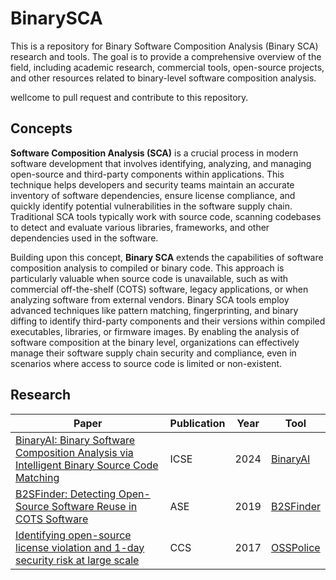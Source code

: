 # BinarySCA

This is a repository for Binary Software Composition Analysis (Binary SCA) research and tools. The goal is to provide a
comprehensive overview of the field, including academic research, commercial tools, open-source projects, and other
resources related to binary-level software composition analysis.

wellcome to pull request and contribute to this repository.

## Concepts

**Software Composition Analysis (SCA)** is a crucial process in modern software development that involves identifying,
analyzing, and managing open-source and third-party components within applications. This technique helps developers and
security teams maintain an accurate inventory of software dependencies, ensure license compliance, and quickly identify
potential vulnerabilities in the software supply chain. Traditional SCA tools typically work with source code, scanning
codebases to detect and evaluate various libraries, frameworks, and other dependencies used in the software.

Building upon this concept, **Binary SCA** extends the capabilities of software composition analysis to compiled or
binary code. This approach is particularly valuable when source code is unavailable, such as with commercial
off-the-shelf (COTS) software, legacy applications, or when analyzing software from external vendors. Binary SCA tools
employ advanced techniques like pattern matching, fingerprinting, and binary diffing to identify third-party components
and their versions within compiled executables, libraries, or firmware images. By enabling the analysis of software
composition at the binary level, organizations can effectively manage their software supply chain security and
compliance, even in scenarios where access to source code is limited or non-existent.

## Research


| Paper                                                                                                                                                                                                | Publication | Year | Tool                                                               |
|------------------------------------------------------------------------------------------------------------------------------------------------------------------------------------------------------|-------------|------|--------------------------------------------------------------------|
| [BinaryAI: Binary Software Composition Analysis via Intelligent Binary Source Code Matching](https://arxiv.org/pdf/2401.11161)                                                                       | ICSE        | 2024 | [BinaryAI](https://www.binaryai.cn/)                               |
| [B2SFinder: Detecting Open-Source Software Reuse in COTS Software](https://scholar.google.com/scholar?hl=en&as_sdt=0%2C5&q=B2SFinder%3A+Detecting+Open-Source+Software+Reuse+in+COTS+Software&btnG=) | ASE         | 2019 | [B2SFinder](https://github.com/1dayto0day/B2SFinder)               |
| [Identifying open-source license violation and 1-day security risk at large scale](https://dl.acm.org/doi/pdf/10.1145/3133956.3134048)                                                               | CCS         | 2017 | [OSSPolice](https://github.com/osssanitizer/osspolice/tree/master) |

